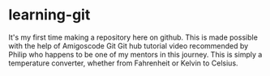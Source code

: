 # learning-git
It's my first time making a repository here on github. This is made possible with the help of Amigoscode Git Git hub tutorial video recommended by Philip who happens to be one of my mentors in this journey.
This is simply a temperature converter, whether from Fahrenheit or Kelvin to Celsius.
